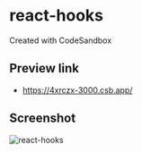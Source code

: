 # react-hooks
Created with CodeSandbox

## Preview link
- https://4xrczx-3000.csb.app/

## Screenshot
![react-hooks](https://github.com/NishaVijai/react-hooks/assets/26595961/9ab4323e-82e4-41c8-8cf2-3ae8ceccf56e)
